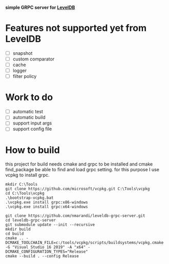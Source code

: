 **simple GRPC server for [LevelDB](https://github.com/google/leveldb)**

# Features not supported yet from LevelDB
- [ ]  snapshot
- [ ]  custom comparator
- [ ]  cache
- [ ]  logger
- [ ]  filter policy

# Work to do
- [ ]  automatic test
- [ ]  automatic build   
- [ ]  support input args 
- [ ]  support config file

# How to build

this project for build needs cmake and grpc to be installed and cmake find_package be able to find and load grpc setting.
for this purpose I use vcpkg to install grpc.

```
mkdir C:\Tools
git clone https://github.com/microsoft/vcpkg.git C:\Tools\vcpkg
cd C:\Tools\vcpkg
.\bootstrap-vcpkg.bat
.\vcpkg.exe install grpc:x86-windows
.\vcpkg.exe install grpc:x64-windows
```

```
git clone https://github.com/nmarandi/leveldb-grpc-server.git
cd leveldb-grpc-server
git submodule update --init --recursive
mkdir build
cd build
cmake .. -DCMAKE_TOOLCHAIN_FILE=c:/tools/vcpkg/scripts/buildsystems/vcpkg.cmake -G "Visual Studio 16 2019" -A "x64" -DCMAKE_CONFIGURATION_TYPES="Release"
cmake --build . --config Release
```

